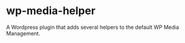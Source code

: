 wp-media-helper
===============

A Wordpress plugin that adds several helpers to the default WP Media Management.
